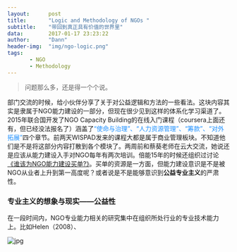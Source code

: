 ```yaml
---
layout:      post
title:       "Logic and Methodology of NGOs "
subtitle:    "带回到真正具有价值的世界里"
data:        2017-01-17 23:23:22
author:      "Dann"
header-img:  "img/ngo-logic.png"
tags:
       - NGO
       - Methodology
---
```


> 问题那么多，还是得一个个说。

部门交流的时候，给小伙伴分享了关于对公益逻辑和方法的一些看法。这块内容其实是隶属于NGO能力建设的一部分，但现在很少见到这样的体系化学习渠道了。2015年联合国开发了NGO Capacity Building的在线入门课程（coursera上面还有，但已经没法报名了）涵盖了<font color="#1E90FF">“使命与治理”、“人力资源管理”、“筹款”、“对外拓展”</font>四个章节。前两天WISPAD发来的课程大都是属于商业管理板块。不知道他们是不是将这部分内容打散到各个模块了。两周前和蔡葵老师在云大交流，她说还是应该从能力建设入手对NGO每年有两次培训。倍能15年的时候还组织过讨论<font color="#1E90FF"><a href="link=http://www.chinadevelopmentbrief.org.cn/news-17976.html">《谁该为NGO能力建设买单?》</a></font>。买单的资源是一方面，但能力建设意识是不是被NGO从业者上升到第一高度呢？或者说是不是能够意识到<b>公益专业主义</b>的严肃性。


### 专业主义的想象与现实——公益性



在一段时间内，NGO专业能力相关的研究集中在组织所处行业的专业技术能力上。比如Helen（2008）、


![jpg](http://okbndcmdr.bkt.clouddn.com/FullSizeRender.jpg)

